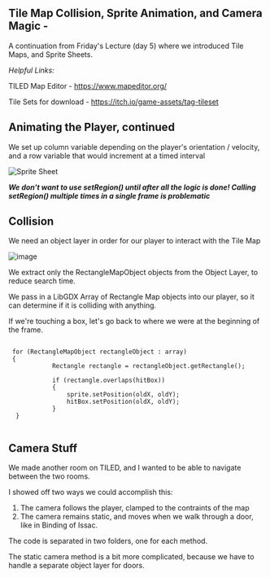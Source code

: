 Tile Map Collision, Sprite Animation, and Camera Magic -
----------------------------------------------------------------

A continuation from Friday's Lecture (day 5) where we introduced Tile Maps, and Sprite Sheets.

*Helpful Links:*

TILED Map Editor - https://www.mapeditor.org/

Tile Sets for download - https://itch.io/game-assets/tag-tileset


Animating the Player, continued
-------------------------------------

We set up column variable depending on the player's orientation / velocity, and a row variable that would increment at a timed interval

![Sprite Sheet](https://user-images.githubusercontent.com/51721851/121941015-c1da0000-cd1c-11eb-9037-de028e9a5b7a.png)


***We don't want to use setRegion() until after all the logic is done! Calling setRegion() multiple times in a single frame is problematic***

Collision
-----------------------------------

We need an object layer in order for our player to interact with the Tile Map

![image](https://user-images.githubusercontent.com/51721851/121941420-4036a200-cd1d-11eb-8553-e4d780d74c8e.png)

We extract only the RectangleMapObject objects from the Object Layer, to reduce search time.


We pass in a LibGDX Array of Rectangle Map objects into our player, so it can determine if it is colliding with anything.

If we're touching a box, let's go back to where we were at the beginning of the frame.

```

 for (RectangleMapObject rectangleObject : array)
 {
            Rectangle rectangle = rectangleObject.getRectangle();

            if (rectangle.overlaps(hitBox))
            {
                sprite.setPosition(oldX, oldY);
                hitBox.setPosition(oldX, oldY);
            }
  }
        
 ```
 
 
 Camera Stuff
 ---------------------------
 We made another room on TILED, and I wanted to be able to navigate between the two rooms.
 
 I showed off two ways we could accomplish this: 
 1. The camera follows the player, clamped to the contraints of the map
 2. The camera remains static, and moves when we walk through a door, like in Binding of Issac.

The code is separated in two folders, one for each method.

The static camera method is a bit more complicated, because we have to handle a separate object layer for doors.






